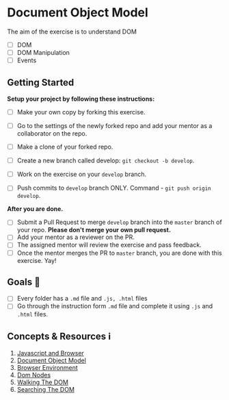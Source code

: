 # Document Object Model

The aim of the exercise is to understand DOM
* [ ] DOM
* [ ] DOM Manipulation
* [ ] Events

## Getting Started

**Setup your project by following these instructions:**

* [ ] Make your own copy by forking this exercise.
* [ ] Go to the settings of the newly forked repo and add your mentor as a collaborator on the repo.
* [ ] Make a clone of your forked repo.
* [ ] Create a new branch called develop: `git checkout -b develop`.
* [ ] Work on the exercise on your `develop` branch.
* [ ] Push commits to `develop` branch ONLY. Command - `git push origin develop`.


**After you are done.**

* [ ] Submit a Pull Request to merge `develop` branch into the `master` branch of your repo. **Please don't merge your own pull request.**
* [ ] Add your mentor as a reviewer on the PR.
* [ ] The assigned mentor will review the exercise and pass feedback.
* [ ] Once the mentor merges the PR to `master` branch, you are done with this exercise. Yay!

## Goals 🎯
* [ ] Every folder has a `.md` file and `.js, .html` files
* [ ] Go through the instruction form `.md` file and complete it using `.js` and `.html` files.

## Concepts & Resources ℹ️

1. [Javascript and Browser](http://eloquentjavascript.net/13_browser.html)
2. [Document Object Model](http://eloquentjavascript.net/14_dom.html)
3. [Browser Environment](https://javascript.info/browser-environment)
4. [Dom Nodes](https://javascript.info/dom-nodes)
5. [Walking The DOM](https://javascript.info/dom-navigation)
6. [Searching The DOM](https://javascript.info/searching-elements-dom)
